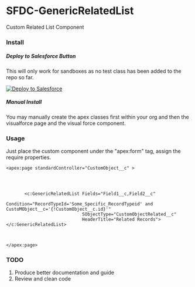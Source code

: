 # SFDC-GenericRelatedList
Custom Related List Component


### Install

##### Deploy to Salesforce Button

This will only work for sandboxes as no test class has been added to the repo so far.

<a href="https://githubsfdeploy.herokuapp.com?owner=anyei&repo=SFDC-GenericRelatedList">
  <img alt="Deploy to Salesforce"
       src="https://raw.githubusercontent.com/afawcett/githubsfdeploy/master/src/main/webapp/resources/img/deploy.png">
</a>

##### Manual Install

You may manually create the apex classes first within your org and then the visualforce page and the visual force component. 

### Usage
Just place the custom component under the "apex:form" tag, assign the require properties.


```
<apex:page standardController="CustomObject__c" >
    
    
    
    
       <c:GenericRelatedList Fields="Field1__c,Field2__c" 
                             Condition="RecordTypeId='Some_Specific_RecordTypeid' and CustoMObject__c='{!CustomObject__c.id}'" 
                             SObjectType="CustomObjectRelated__c" 
                             HeaderTitle="Related Records"></c:GenericRelatedList>

    
  
</apex:page>
```


### TODO
1. Produce better documentation and guide
2. Review and clean code
